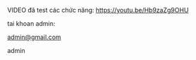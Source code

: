VIDEO đã test các chức năng: https://youtu.be/Hb9zaZg9OHU



tai khoan admin:



admin@gmail.com


admin
